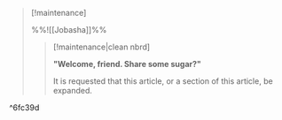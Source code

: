 > [!maintenance] 
> 
> %%![[Jobasha]]%%
> 
> > [!maintenance|clean nbrd]
> > 
> > **"Welcome, friend. Share some sugar?"**
> > 
> > It is requested that this article, or a section of this article, be expanded.

^6fc39d
